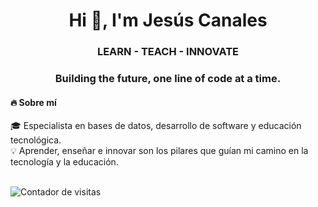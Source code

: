 <h1 align="center">Hi 👋, I'm Jesús Canales</h1>
<h3 align="center">LEARN - TEACH - INNOVATE</h3>
<h3 align="center">Building the future, one line of code at a time.</h3>
<h4>🔥 Sobre mí</h4>
🎓 Especialista en bases de datos, desarrollo de software y educación tecnológica.</br>
💡 Aprender, enseñar e innovar son los pilares que guían mi camino en la tecnología y la educación.</br>  
</br>  

![Contador de visitas](https://komarev.com/ghpvc/?username=teach-jesus-canales&color=blue)
<!--
**jesus-canales/jesus-canales** is a ✨ _special_ ✨ repository because its `README.md` (this file) appears on your GitHub profile.

Here are some ideas to get you started:

- 🔭 I’m currently working on ...
- 🌱 I’m currently learning ...
- 👯 I’m looking to collaborate on ...
- 🤔 I’m looking for help with ...
- 💬 Ask me about ...
- 📫 How to reach me: ...
- 😄 Pronouns: ...
- ⚡ Fun fact: ...
-->
